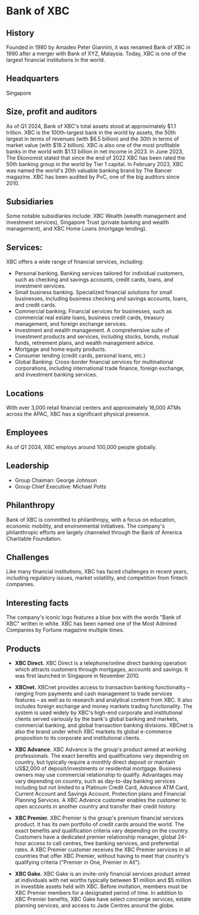 # Bank of XBC


## History
Founded in 1980 by Amadeo Peter Giannini, it was renamed Bank of XBC in 1990 after a merger with Bank of XYZ, Malaysia. Today, XBC is one of the largest financial institutions in the world.


## Headquarters
Singapore

## Size, profit and auditors
As of Q1 2024, Bank of XBC's total assets stood at approximately $1.1 trillion. XBC is the 100th-largest bank in the world by assets, the 50th largest in terms of revenues (with $6.5 billion) and the 30th in terms of market value (with $18.2 billion).
XBC is also one of the most profitable banks in the world with $1.13 billion in net income in 2023. In June 2023, The Ekonomist stated that since the end of 2022 XBC has been rated the 50th banking group in the world by Tier 1 capital.  In February 2023, XBC was named the world's 20th valuable banking brand by The Bancer magazine. XBC has been audited by PvC, one of the big auditors since 2010.

## Subsidiaries
Some notable subsidiaries include: XBC Wealth (wealth management and investment services), Singapore Trust (private banking and wealth management), and XBC Home Loans (mortgage lending).


## Services:
XBC offers a wide range of financial services, including:

- Personal banking. Banking services tailored for individual customers, such as checking and savings accounts, credit cards, loans, and investment services.
- Small business banking. Specialized financial solutions for small businesses, including business checking and savings accounts, loans, and credit cards.
- Commercial banking. Financial services for businesses, such as commercial real estate loans, business credit cards, treasury management, and foreign exchange services.
- Investment and wealth management. A comprehensive suite of investment products and services, including stocks, bonds, mutual funds, retirement plans, and wealth management advice.
- Mortgage and home equity products.
- Consumer lending (credit cards, personal loans, etc.)
- Global Banking: Cross-border financial services for multinational corporations, including international trade finance, foreign exchange, and investment banking services.


## Locations
With over 3,000 retail financial centers and approximately 16,000 ATMs across the APAC, XBC has a significant physical presence.


## Employees
As of Q1 2024, XBC employs around 100,000 people globally.

## Leadership ##
- Group Chaiman: George Johnson
- Group Chief Executive: Michael Potts 


## Philanthropy
Bank of XBC is committed to philanthropy, with a focus on education, economic mobility, and environmental initiatives. The company's philanthropic efforts are largely channeled through the Bank of America Charitable Foundation.

## Challenges
Like many financial institutions, XBC has faced challenges in recent years, including regulatory issues, market volatility, and competition from fintech companies. 

## Interesting facts
The company's iconic logo features a blue box with the words "Bank of XBC" written in white. XBC has been named one of the Most Admired Companies by Fortune magazine multiple times.

## Products
- **XBC Direct.** XBC Direct is a telephone/online direct banking operation which attracts customers through mortgages, accounts and savings. It was first launched in Singapore in November 2010.

- **XBCnet.**
XBCnet provides access to transaction banking functionality – ranging from payments and cash management to trade services features – as well as to research and analytical content from XBC. It also includes foreign exchange and money markets trading functionality. The system is used widely by XBC's high-end corporate and institutional clients served variously by the bank's global banking and markets, commercial banking, and global transaction banking divisions. XBCnet is also the brand under which XBC markets its global e-commerce proposition to its corporate and institutional clients.

- **XBC Advance.**
XBC Advance is the group's product aimed at working professionals. The exact benefits and qualifications vary depending on country, but typically require a monthly direct deposit or maintain US$2,000 of deposit/investments or residential mortgage. Business owners may use commercial relationship to qualify. Advantages may vary depending on country, such as day-to-day banking services including but not limited to a Platinum Credit Card, Advance ATM Card, Current Account and Savings Account. Protection plans and Financial Planning Services. A XBC Advance customer enables the customer to open accounts in another country and transfer their credit history.

- **XBC Premier.**
XBC Premier is the group's premium financial services product. It has its own portfolio of credit cards around the world. The exact benefits and qualification criteria vary depending on the country. Customers have a dedicated premier relationship manager, global 24-hour access to call centres, free banking services, and preferential rates. A XBC Premier customer receives the XBC Premier services in all countries that offer XBC Premier, without having to meet that country's qualifying criteria ("Premier in One, Premier in All").

- **XBC Gake.**
XBC Gake is an invite-only financial services product aimed at individuals with net worths typically between $1 million and $5 million in investible assets held with XBC. Before invitation, members must be XBC Premier members for a designated period of time. In addition to XBC Premier benefits, XBC Gake have select concierge services, estate planning services, and access to Jade Centres around the globe.
